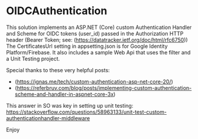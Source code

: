 # OIDCAuthentication

This solution implements an ASP.NET (Core) custom Authentication Handler and Scheme for OIDC tokens (user_id) passed in the Authorization HTTP header (Bearer Token; see: (https://datatracker.ietf.org/doc/html/rfc6750)) The CertificatesUrl setting in appsetting.json is for Google Identity Platform/Firebase. It also includes a sample Web Api that uses the filter and a Unit Testing project.

Special thanks to these very helpful posts:

- (https://ignas.me/tech/custom-authentication-asp-net-core-20/)
- (https://referbruv.com/blog/posts/implementing-custom-authentication-scheme-and-handler-in-aspnet-core-3x)

This answer in SO was key in setting up unit testing: https://stackoverflow.com/questions/58963133/unit-test-custom-authenticationhandler-middleware

Enjoy
